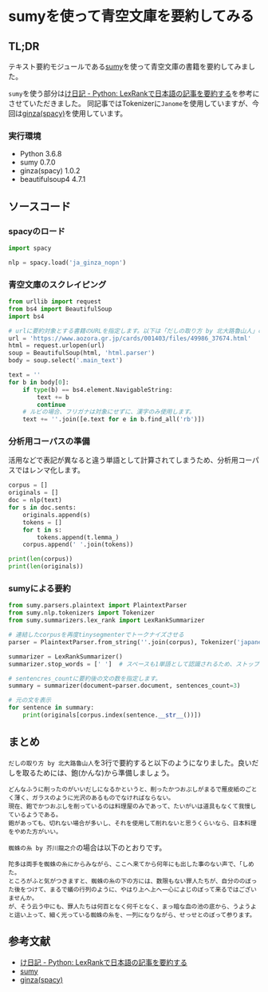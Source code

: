 # sumyを使って青空文庫を要約してみる

## TL;DR

テキスト要約モジュールである[sumy](https://github.com/miso-belica/sumy)を使って青空文庫の書籍を要約してみました。

`sumy`を使う部分は[け日記 - Python: LexRankで日本語の記事を要約する](https://ohke.hateblo.jp/entry/2018/11/17/230000)を参考にさせていただきました。
同記事ではTokenizerに`Janome`を使用していますが、今回は[ginza(spacy)](https://github.com/megagonlabs/ginza)を使用しています。

### 実行環境

* Python 3.6.8
* sumy 0.7.0
* ginza(spacy) 1.0.2
* beautifulsoup4 4.7.1

## ソースコード

### spacyのロード

```python
import spacy

nlp = spacy.load('ja_ginza_nopn')
```

### 青空文庫のスクレイピング

```python
from urllib import request
from bs4 import BeautifulSoup
import bs4

# urlに要約対象とする書籍のURLを指定します。以下は「だしの取り方 by 北大路魯山人」のURLです。
url = 'https://www.aozora.gr.jp/cards/001403/files/49986_37674.html'
html = request.urlopen(url)
soup = BeautifulSoup(html, 'html.parser')
body = soup.select('.main_text')
```

```python
text = ''
for b in body[0]:
    if type(b) == bs4.element.NavigableString:
        text += b
        continue
    # ルビの場合、フリガナは対象にせずに、漢字のみ使用します。
    text += ''.join([e.text for e in b.find_all('rb')])
```

### 分析用コーパスの準備

活用などで表記が異なると違う単語として計算されてしまうため、分析用コーパスではレンマ化します。

```python
corpus = []
originals = []
doc = nlp(text)
for s in doc.sents:
    originals.append(s)
    tokens = []
    for t in s:
        tokens.append(t.lemma_)
    corpus.append(' '.join(tokens))

print(len(corpus))
print(len(originals))
```

### sumyによる要約

```python
from sumy.parsers.plaintext import PlaintextParser
from sumy.nlp.tokenizers import Tokenizer
from sumy.summarizers.lex_rank import LexRankSummarizer

# 連結したcorpusを再度tinysegmenterでトークナイズさせる
parser = PlaintextParser.from_string(''.join(corpus), Tokenizer('japanese'))

summarizer = LexRankSummarizer()
summarizer.stop_words = [' ']  # スペースも1単語として認識されるため、ストップワードにすることで除外する

# sentencres_countに要約後の文の数を指定します。
summary = summarizer(document=parser.document, sentences_count=3)

# 元の文を表示
for sentence in summary:
    print(originals[corpus.index(sentence.__str__())])
```

## まとめ

`だしの取り方 by 北大路魯山人`を3行で要約すると以下のようになりました。良いだしを取るためには、鉋(かんな)から準備しましょう。

```
どんなふうに削ったのがいいだしになるかというと、削ったかつおぶしがまるで雁皮紙のごとく薄く、ガラスのように光沢のあるものでなければならない。
現在、鉋でかつおぶしを削っているのは料理屋のみであって、たいがいは道具もなくて我慢しているようである。
鉋があっても、切れない場合が多いし、それを使用して削れないと思うくらいなら、日本料理をやめた方がいい。
```

`蜘蛛の糸 by 芥川龍之介`の場合は以下のとおりです。

```
陀多は両手を蜘蛛の糸にからみながら、ここへ来てから何年にも出した事のない声で、「しめた。
ところがふと気がつきますと、蜘蛛の糸の下の方には、数限もない罪人たちが、自分ののぼった後をつけて、まるで蟻の行列のように、やはり上へ上へ一心によじのぼって来るではございませんか。
が、そう云う中にも、罪人たちは何百となく何千となく、まっ暗な血の池の底から、うようよと這い上って、細く光っている蜘蛛の糸を、一列になりながら、せっせとのぼって参ります。
```

## 参考文献

* [け日記 - Python: LexRankで日本語の記事を要約する](https://ohke.hateblo.jp/entry/2018/11/17/230000)
* [sumy](https://github.com/miso-belica/sumy)
* [ginza(spacy)](https://github.com/megagonlabs/ginza)